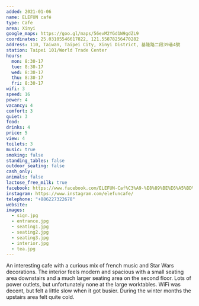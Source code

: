 ```yaml
---
added: 2021-01-06
name: ELEFUN café
type: Cafe
area: Xinyi
google_maps: https://goo.gl/maps/56evM2YGd1W9gdZL9
coordinates: 25.03105546617822, 121.55878256470282
address: 110, Taiwan, Taipei City, Xinyi District, 基隆路二段39巷4號
station: Taipei 101/World Trade Center
hours:
  mon: 8:30-17
  tue: 8:30-17
  wed: 8:30-17
  thu: 8:30-17
  fri: 8:30-17
wifi: 3
speed: 16
power: 4
vacancy: 4
comfort: 3
quiet: 3
food: 
drinks: 4
price: 5
view: 4
toilets: 3
music: true
smoking: false
standing_tables: false
outdoor_seating: false
cash_only: 
animals: false
lactose_free_milk: true
facebook: https://www.facebook.com/ELEFUN-Caf%C3%A9-%E8%89%BE%E6%A5%BD%E5%92%96%E5%95%A1-1739937062991816/
instagram: https://www.instagram.com/elefuncafe/
telephone: "+886227322678"
website: 
images:
  - sign.jpg
  - entrance.jpg
  - seating1.jpg
  - seating2.jpg
  - seating3.jpg
  - interior.jpg
  - tea.jpg
---
```


An interesting cafe with a curious mix of french music and Star Wars decorations. The interior feels modern and spacious with a small seating area downstairs and a much larger seating area on the second floor. Lots of power outlets, but unfortunately none at the large worktables. WiFi was decent, but felt a little slow when it got busier. During the winter months the upstairs area felt quite cold.
